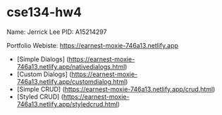 # cse134-hw4
Name: Jerrick Lee
PID: A15214297

Portfolio Webiste: https://earnest-moxie-746a13.netlify.app
* [Simple Dialogs] (https://earnest-moxie-746a13.netlify.app/nativedialogs.html)
* [Custom Dialogs] (https://earnest-moxie-746a13.netlify.app/customdialog.html)
* [Simple CRUD] (https://earnest-moxie-746a13.netlify.app/crud.html)
* [Styled CRUD] (https://earnest-moxie-746a13.netlify.app/styledcrud.html)